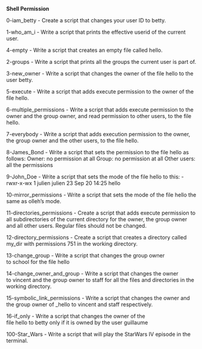 **Shell Permission**

0-iam_betty - Create a script that changes your user ID to betty. 

1-who_am_i - Write a script that prints the effective userid of the current user.

4-empty - Write a script that creates an empty file called hello.

2-groups - Write a script that prints all the groups the current user is part of.

3-new_owner - Write a script that changes the owner of the file hello to the user betty.

5-execute - Write a script that adds execute permission to the owner of the file hello. 

6-multiple_permissions - Write a script that adds execute permission to the owner and the group owner, and read permission to other users, to the file hello. 

7-everybody - Write a script that adds execution permission to the owner, the group owner and the other users, to the file hello. 

8-James_Bond - Write a script that sets the permission to the file hello as follows: Owner: no permission at all Group: no permission at all Other users: all the permissions 

9-John_Doe - Write a script that sets the mode of the file hello to this: -rwxr-x-wx 1 julien julien 23 Sep 20 14:25 hello 

10-mirror_permissions - Write a script that sets the mode of the file hello the same as olleh’s mode. 

11-directories_permissions - Create a script that adds execute permission to all subdirectories of the current directory for the owner, the group owner and all other users. Regular files should not be changed.

12-directory_permissions - Create a script that creates a directory called my_dir with permissions 751 in the working directory.

13-change_group - Write a script that changes the group owner to school for the file hello

14-change_owner_and_group - Write a script that changes the owner to vincent and the group owner to staff for all the files and directories in the working directory.

15-symbolic_link_permissions - Write a script that changes the owner and the group owner of _hello to vincent and staff respectively.

16-if_only - Write a script that changes the owner of the file hello to betty only if it is owned by the user guillaume

100-Star_Wars - Write a script that will play the StarWars IV episode in the terminal.

